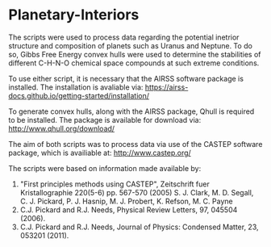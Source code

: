 # Planetary-Interiors

The scripts were used to process data regarding the potential inetrior structure and composition of planets such as Uranus and Neptune. To do so, Gibbs Free Energy convex hulls were used to determine the stabilities of different C-H-N-O chemical space compounds at such extreme conditions.

To use either script, it is necessary that the AIRSS software package is installed. The installation is avaliable via:
https://airss-docs.github.io/getting-started/installation/

To generate convex hulls, along with the AIRSS package, Qhull is required to be installed. The package is available for download via:
http://www.qhull.org/download/

The aim of both scripts was to process data via use of the CASTEP software package, which is availiable at:
http://www.castep.org/

The scripts were based on information made available by:
1. "First principles methods using CASTEP", Zeitschrift fuer Kristallographie 220(5-6) pp. 567-570 (2005) S. J. Clark, M. D. Segall, C. J. Pickard, P. J. Hasnip, M. J. Probert, K. Refson, M. C. Payne
2. C.J. Pickard and R.J. Needs, Physical Review Letters, 97, 045504 (2006).
3. C.J. Pickard and R.J. Needs, Journal of Physics: Condensed Matter, 23, 053201 (2011).
